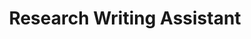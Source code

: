 ---
title: "Research Writing Assistant"
version: 0.1
# layout: demo_detail
field: NLP
authors: Amanda Raj Shrestha
description: We develop a research writing assistant that contain features such as smart compose, paraphrasing, and more.
paper:  
publication_date: July 2023
featured: true
github: https://github.com/amanda11233/ResearchAssistant_brainLab
draft: false
demo_url: https://brainlabworkshop-production.up.railway.app/paraphrase
image: /img/demo/writing.jpg
---